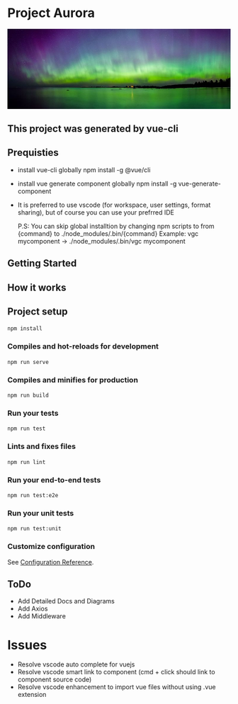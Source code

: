 # Project Aurora

<p align="center">
  <img src='aurora.jpg'  />
</p>

## This project was generated by vue-cli

## Prequisties

- install vue-cli globally
  npm install -g @vue/cli

- install vue generate component globally
  npm install -g vue-generate-component

- It is preferred to use vscode (for workspace, user settings, format sharing), but of course you can use your prefrred IDE

  P.S: You can skip global installtion by changing npm scripts to from {command} to ./node_modules/.bin/{command}
  Example: vgc mycomponent -> ./node_modules/.bin/vgc mycomponent

## Getting Started

## How it works

## Project setup

```
npm install
```

### Compiles and hot-reloads for development

```
npm run serve
```

### Compiles and minifies for production

```
npm run build
```

### Run your tests

```
npm run test
```

### Lints and fixes files

```
npm run lint
```

### Run your end-to-end tests

```
npm run test:e2e
```

### Run your unit tests

```
npm run test:unit
```

### Customize configuration

See [Configuration Reference](https://cli.vuejs.org/config/).

## ToDo

- Add Detailed Docs and Diagrams
- Add Axios
- Add Middleware

# Issues

- Resolve vscode auto complete for vuejs
- Resolve vscode smart link to component (cmd + click should link to component source code)
- Resolve vscode enhancement to import vue files without using .vue extension

